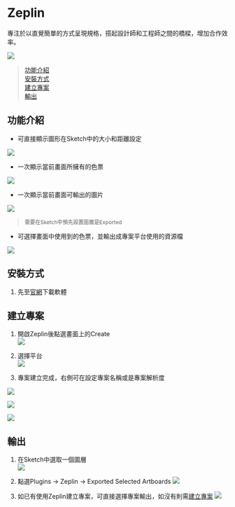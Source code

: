 # Zeplin

專注於以直覺簡單的方式呈現規格，搭起設計師和工程師之間的橋樑，增加合作效率。

![](https://zeplin.io/img/sneakpeek/ssAll@2x.png)

> [功能介紹](#功能介紹)  
> [安裝方式](#安裝方式)  
> [建立專案](#建立專案)  
> [輸出](#輸出)

## 功能介紹

* 可直接顯示圖形在Sketch中的大小和距離設定  

![](../../assets/plugin_zeplin_intro_1.png) 

* 一次顯示當前畫面所擁有的色票

![](../../assets/plugin_zeplin_intro_2.png) 

* 一次顯示當前畫面可輸出的圖片

![](../../assets/plugin_zeplin_intro_3.png) 
> <p style="font-size: 12px">需要在Sketch中預先設置圖層是Exported</p>

* 可選擇畫面中使用到的色票，並輸出成專案平台使用的資源檔

![](../../assets/plugin_zeplin_intro_4.png) 

## 安裝方式

1. 先至[官網](https://zeplin.io/)下載軟體

## 建立專案

1. 開啟Zeplin後點選畫面上的Create  
![](../../assets/plugin_zeplin_create_1.png) 

2. 選擇平台  
![](../../assets/plugin_zeplin_create_2.png)

3. 專案建立完成，右側可在設定專案名稱或是專案解析度

![](../../assets/plugin_zeplin_create_3.png)

![](../../assets/plugin_zeplin_create_4.png)

![](../../assets/plugin_zeplin_create_5.png)

## 輸出

1. 在Sketch中選取一個圖層  
![](../../assets/plugin_zeplin_export_1.png)

2. 點選Plugins -> Zeplin -> Exported Selected Artboards
![](../../assets/plugin_zeplin_export_2.png)

3. 如已有使用Zeplin建立專案，可直接選擇專案輸出，如沒有則需[建立專案](#建立專案)
![](../../assets/plugin_zeplin_export_3.png)
